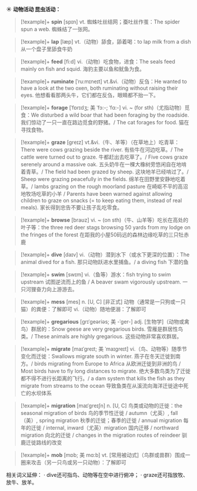 ☀ <span class="category">**动物活动 昆虫活动：**</span>
>[!example]+ <span class="vocabulary">**spin**</span> [spɪn] 
> <span class="definition">vt. 蜘蛛吐丝结网；蚕吐丝作茧：</span>The spider spun a web. 蜘蛛结了一张网。

>[!example]+ <span class="vocabulary">**lap**</span> [læp] 
> <span class="definition">vt.（动物）舔食，舔着喝：</span>to lap milk from a dish 从一个盘子里舔食牛奶

>[!example]+ <span class="vocabulary">**feed**</span> [fi:d] 
> <span class="definition">vi.（动物）吃食物，进食：</span>The seals feed mainly on fish and squid. 海豹主要以鱼和鱿鱼为食。
           
>[!example]+ <span class="vocabulary">**ruminate**</span> [ˈru:mɪneɪt]
> <span class="definition">vt.&vi.（动物）反刍：</span>He wanted to have a look at the two oxen, both ruminating without raising their eyes. 他想看看那两头牛，它们都在反刍，眼睛都不抬一下。
           
>[!example]+ <span class="vocabulary">**forage**</span> [ˈfɒrɪdʒ; 美 ˈfɔ:-; ˈfɑ:-]
> <span class="definition">vi. ~ (for sth)（尤指动物）觅食：</span>We disturbed a wild boar that had been foraging by the roadside. 我们惊动了一只一直在路边觅食的野猪。/ The cat forages for food. 猫在寻找食物。           

>[!example]+ <span class="vocabulary">**graze**</span> [greɪz]
> <span class="definition">vt.&vi.（牛、羊等）（在草地上）吃青草：</span>There were cows grazing beside the river. 有些牛在河边吃草。/ The cattle were turned out to graze. 牛都赶出去吃草了。/ Five cows graze serenely around a massive oak. 五头奶牛在一棵大橡树旁悠闲自在地啃着青草。/ The field had been grazed by sheep. 这块地羊已经啃过了。/ Sheep were grazing peacefully in the fields. 绵羊在田野里安静地吃着草。/ lambs grazing on the rough moorland pasture 在崎岖不平的高沼地牧场吃草的小羊 / Parents have been warned against allowing children to graze on snacks (= to keep eating them, instead of real meals). 家长得到忠告不要让孩子乱吃零食。
           
>[!example]+ <span class="vocabulary">**browse**</span> [braʊz]
> <span class="definition">vi. ~ (on sth)（牛、山羊等）吃长在高处的叶子等：</span>the three red deer stags browsing 50 yards from my lodge on the fringes of the forest 在距我的小屋50码远的森林边缘吃草的三只牡赤鹿

>[!example]+ <span class="vocabulary">**dive**</span> [daɪv] 
> <span class="definition">vi.（动物）潜到水下（或水下更深的位置）：</span>The animal dived for a fish. 那只动物跃进水里捕鱼。/ a diving fish 下潜的鱼

>[!example]+ <span class="vocabulary">**swim**</span> [swɪm] 
> <span class="definition">vi.（鱼等）游水：</span>fish trying to swim upstream 试图逆流而上的鱼 / A beaver swam vigorously upstream. 一只河狸奋力向上游游去。

>[!example]+ <span class="vocabulary">**mess**</span> [mes] 
> <span class="definition">n. [U, C] [非正式] 动物（通常是一只狗或一只猫）的粪便：</span>了解即可 <span class="definition">vi.（动物）随地便溺：</span>了解即可
           
>[!example]+ <span class="vocabulary">**gregarious**</span> [grɪˈgeəriəs; 美 -ˈger-]
> <span class="definition">adj. [生物学]（动物或禽鸟）群居的：</span>Snow geese are very gregarious birds. 雪雁是群居性鸟类。/ These animals are highly gregarious. 这些动物非常喜欢群居。
           
>[!example]+ <span class="vocabulary">**migrate**</span> [maɪˈgreɪt; 美 ˈmaɪgreɪt]
> <span class="definition">vi.（鸟、动物等）随季节变化而迁徙：</span>Swallows migrate south in winter. 燕子在冬天迁徙到南方。/ birds migrating from Europe to Africa 从欧洲迁徙到非洲的鸟 / Most birds have to fly long distances to migrate. 绝大多数鸟类为了迁徙都不得不进行长距离的飞行。/ a dam system that kills the fish as they migrate from streams to the ocean 导致鱼类在从溪流向海洋迁徙途中死亡的水坝体系
           
>[!example]+ <span class="vocabulary">**migration**</span> [maɪˈgreɪʃn]
> <span class="definition">n. [U, C] 鸟类或动物的迁徙：</span>the seasonal migration of birds 鸟的季节性迁徙 / autumn（尤英）, fall（美）, spring migration 秋季的迁徙；春季的迁徙 / annual migration 每年的迁徙 / internal, inward（尤英）migration 国内迁移 / northward migration 向北的迁徙 / changes in the migration routes of reindeer 驯鹿迁徙路线的改变
           
>[!example]+ <span class="vocabulary">**mob**</span> [mɒb; 美 mɑ:b]
> <span class="definition">vt. [常用被动式]（鸟群或兽群）围成一圈来攻击（另一只鸟或另一只动物）：</span>了解即可

相关词义延伸：
· dive还可指鸟、动物等在空中进行俯冲；
· graze还可指放牧、放牛、放羊。


